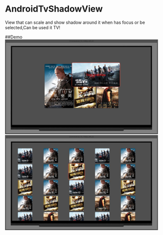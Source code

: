 # AndroidTvShadowView
View that can scale and show shadow around it when has focus or be selected,Can be used it TV!

 ##Demo
 ![](https://github.com/Joy-Whale/AndroidTvShadowView/raw/master/files/demo1.jpg)
 ![](https://github.com/Joy-Whale/AndroidTvShadowView/raw/master/files/demo2.jpg)

